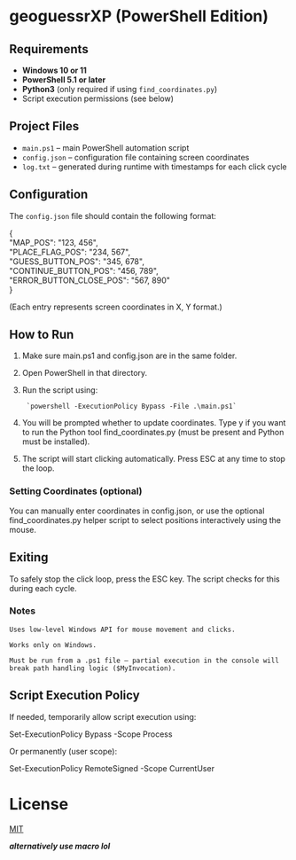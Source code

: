 # geoguessrXP (PowerShell Edition)

## Requirements

- **Windows 10 or 11**
- **PowerShell 5.1 or later**
- **Python3** (only required if using `find_coordinates.py`)
- Script execution permissions (see below)

## Project Files

- `main.ps1` – main PowerShell automation script
- `config.json` – configuration file containing screen coordinates
- `log.txt` – generated during runtime with timestamps for each click cycle

## Configuration

The `config.json` file should contain the following format:

{  
    "MAP_POS": "123, 456",  
    "PLACE_FLAG_POS": "234, 567",  
    "GUESS_BUTTON_POS": "345, 678",  
    "CONTINUE_BUTTON_POS": "456, 789",  
    "ERROR_BUTTON_CLOSE_POS": "567, 890"  
}

(Each entry represents screen coordinates in X, Y format.)
## How to Run

1. Make sure main.ps1 and config.json are in the same folder.

2. Open PowerShell in that directory.

3. Run the script using:

        `powershell -ExecutionPolicy Bypass -File .\main.ps1`

4. You will be prompted whether to update coordinates. Type y if you want to run the Python tool find_coordinates.py (must be present and Python must be installed).

5. The script will start clicking automatically. Press ESC at any time to stop the loop.

### Setting Coordinates (optional)

You can manually enter coordinates in config.json, or use the optional find_coordinates.py helper script to select positions interactively using the mouse.
## Exiting

To safely stop the click loop, press the ESC key. The script checks for this during each cycle.
### Notes

    Uses low-level Windows API for mouse movement and clicks.

    Works only on Windows.

    Must be run from a .ps1 file — partial execution in the console will break path handling logic ($MyInvocation).
## Script Execution Policy

If needed, temporarily allow script execution using:

Set-ExecutionPolicy Bypass -Scope Process

Or permanently (user scope):

Set-ExecutionPolicy RemoteSigned -Scope CurrentUser

# License

[MIT](https://raw.githubusercontent.com/Kewals2PL/openguesserXP/refs/heads/main/LICENSE)


***alternatively use macro lol***

